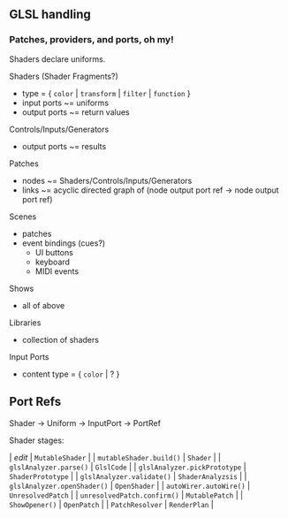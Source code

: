 ## GLSL handling

### Patches, providers, and ports, oh my!

Shaders declare uniforms.

Shaders (Shader Fragments?)
- type = { `color` | `transform` | `filter` | `function` }
- input ports ~= uniforms
- output ports ~= return values

Controls/Inputs/Generators
- output ports ~= results

Patches
- nodes ~= Shaders/Controls/Inputs/Generators
- links ~= acyclic directed graph of (node output port ref -> node output port ref)

Scenes
- patches
- event bindings (cues?)
  - UI buttons
  - keyboard
  - MIDI events

Shows
- all of above

Libraries
- collection of shaders


Input Ports
- content type = { `color` | ? }

Port Refs
-

Shader -> Uniform -> InputPort
  -> PortRef


Shader stages:

| _edit_                       | `MutableShader` |
| `mutableShader.build()`      | `Shader` |
| `glslAnalyzer.parse()`       | `GlslCode` |
| `glslAnalyzer.pickPrototype` | `ShaderPrototype` |
| `glslAnalyzer.validate()`    | `ShaderAnalyzsis` |
| `glslAnalyzer.openShader()`  | `OpenShader` |
| `autoWirer.autoWire()`       | `UnresolvedPatch` |
| `unresolvedPatch.confirm()`  | `MutablePatch`    |
| `ShowOpener()`               | `OpenPatch`       |
| `PatchResolver`              | `RenderPlan`      |
